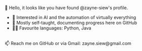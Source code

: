 👋 Hello, it looks like you have found @zayne-siew's profile.
- 👀 Interested in AI and the automation of virtually everything
- 🌱 Mostly self-taught, documenting progress here on GitHub
- 👨‍💻 Favourite languages: Python, Java
<br/>
📫 Reach me on GitHub or via Gmail: zayne.siew@gmail.com

<!---
zayne-siew/zayne-siew is a ✨ special ✨ repository because its `README.md` (this file) appears on your GitHub profile.
You can click the Preview link to take a look at your changes.
--->
